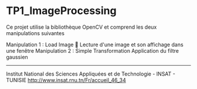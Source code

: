 # TP1_ImageProcessing

Ce projet utilise la bibliothèque OpenCV et comprend les deux manipulations suivantes

Manipulation 1 : Load Image
	Lecture d'une image et son affichage dans une fenêtre 
Manipulation 2 : Simple Transformation
Application du filtre gaussien

--------------------------------
Institut National des Sciences Appliquées et de Technologie - INSAT - TUNISIE
http://www.insat.rnu.tn/Fr/accueil_46_34
